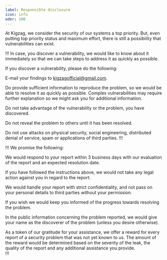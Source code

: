 ```yaml
---
label: Responsible disclosure
icon: info
oder: 100
---
```


At Kigzag, we consider the security of our systems a top priority. But, even putting top priority status and maximum effort, there is still a possibility that vulnerabilities can exist. 

!!! In case, you discover a vulnerability, we would like to know about it immediately so that we can take steps to address it as quickly as possible.  

If you discover a vulnerability, please do the following: 

E-mail your findings to kigzagofficial@gmail.com. 

Do provide sufficient information to reproduce the problem, so we would be able to resolve it as quickly as possible. Complex vulnerabilities may require further explanation so we might ask you for additional information. 

Do not take advantage of the vulnerability or the problem, you have discovered. 

Do not reveal the problem to others until it has been resolved. 

Do not use attacks on physical security, social engineering, distributed denial of service, spam or applications of third parties.
!!!

!!! We promise the following: 

We would respond to your report within 3 business days with our evaluation of the report and an expected resolution date. 

If you have followed the instructions above, we would not take any legal action against you in regard to the report. 

We would handle your report with strict confidentiality, and not pass on your personal details to third parties without your permission. 

If you wish we would keep you informed of the progress towards resolving the problem. 

In the public information concerning the problem reported, we would give your name as the discoverer of the problem (unless you desire otherwise).

As a token of our gratitude for your assistance, we offer a reward for every report of a security problem that was not yet known to us. The amount of the reward would be determined based on the severity of the leak, the quality of the report and any additional assistance you provide.  
!!! 